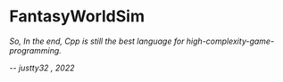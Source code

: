 # FantasyWorldSim

*So, In the end, Cpp is still the best language for high-complexity-game-programming.*

  -- *justty32 , 2022*
